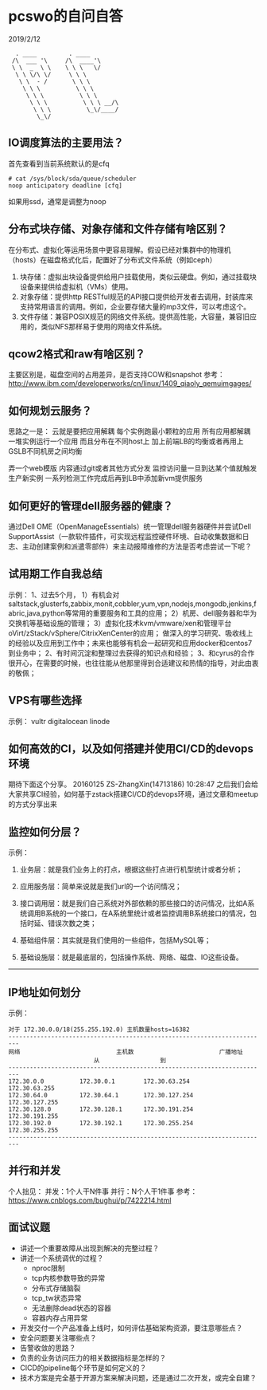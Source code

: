 # pcswo的自问自答

2019/2/12

```
  . ____         . ____
 /\  ___ '\     /\  ____'\
 \ \  _  \ \    \ \ \   \/
  \ \ \/\ \/     \ \ \
   \ \  - /       \ \ \
    \ \ \          \ \ \
     \ \ \          \ \ \
      \ \ \          \ \ \ __/\
       \ \ \          \_\/____/
        \_\/
```



## IO调度算法的主要用法？

首先查看到当前系统默认的是cfq
```
# cat /sys/block/sda/queue/scheduler
noop anticipatory deadline [cfq]
```
如果用ssd，通常是调整为noop


## 分布式块存储、对象存储和文件存储有啥区别？

在分布式、虚拟化等运用场景中更容易理解。假设已经对集群中的物理机（hosts）在磁盘格式化后，配置好了分布式文件系统（例如ceph）
1. 块存储：虚拟出块设备提供给用户挂载使用，类似云硬盘。例如，通过挂载块设备来提供给虚拟机（VMs）使用。
2. 对象存储：提供http RESTful规范的API接口提供给开发者去调用，封装库来支持常用语言的调用。例如，企业要存储大量的mp3文件，可以考虑这个。
3. 文件存储：兼容POSIX规范的网络文件系统。提供高性能，大容量，兼容旧应用的，类似NFS那样易于使用的网络文件系统。


## qcow2格式和raw有啥区别？

主要区别是，磁盘空间的占用差异，是否支持COW和snapshot
参考：http://www.ibm.com/developerworks/cn/linux/1409_qiaoly_qemuimgages/


## 如何规划云服务？

思路之一是：
云就是要把应用解耦 每个实例跑最小颗粒的应用
所有应用都解耦
一堆实例运行一个应用
而且分布在不同host上
加上前端LB的均衡或者再用上GSLB不同机房之间均衡

弄一个web模版
内容通过git或者其他方式分发
监控访问量一旦到达某个值就触发生产新实例
一系列检测工作完成后再到LB中添加新vm提供服务


## 如何更好的管理dell服务器的健康？

通过Dell OME（OpenManageEssentials）统一管理dell服务器硬件并尝试Dell SupportAssist（一款软件插件，可实现远程监控硬件环境、自动收集数据和日志、主动创建案例和派遣零部件）来主动报障维修的方法是否考虑尝试一下呢？


## 试用期工作自我总结

示例：
1、过去5个月，
    1）有机会对saltstack,glusterfs,zabbix,monit,cobbler,yum,vpn,nodejs,mongodb,jenkins,fabric,java,python等常用的重要服务和工具的应用；
    2）机房、dell服务器和华为交换机等基础设施的管理；
    3）虚拟化技术kvm/vmware/xen和管理平台oVirt/zStack/vSphere/CitrixXenCenter的应用；
做深入的学习研究、吸收线上的经验以及应用到工作中；未来也能够有机会一起研究和应用docker和centos7到业务中；
2、有时间沉淀和整理过去获得的知识点和经验；
3、和cyrus的合作很开心，在需要的时候，也往往能从他那里得到合适建议和热情的指导，对此由衷的敬佩；


## VPS有哪些选择

示例：
vultr
digitalocean
linode


## 如何高效的CI，以及如何搭建并使用CI/CD的devops环境
期待下面这个分享。
20160125
ZS-ZhangXin(14713186)  10:28:47
之后我们会给大家共享CI经验，如何基于zstack搭建CI/CD的devops环境，通过文章和meetup的方式分享出来


## 监控如何分层？

示例：
1. 业务层：就是我们业务上的打点，根据这些打点进行机型统计或者分析；

2. 应用服务层：简单来说就是我们url的一个访问情况；

3. 接口调用层：就是我们自己系统对外部依赖的那些接口的访问情况，比如A系统调用B系统的一个接口，在A系统里统计或者监控调用B系统接口的情况，包括时延、错误次数之类；

4. 基础组件层：其实就是我们使用的一些组件，包括MySQL等；

5. 基础设施层：就是最底层的，包括操作系统、网络、磁盘、IO这些设备。
-----------------------------------



## IP地址如何划分

示例：
```
对于 172.30.0.0/18(255.255.192.0) 主机数量hosts=16382
-------------------------------------------------------------------------
网络                           主机数	                    广播地址
                        从                 到
-------------------------------------------------------------------------
172.30.0.0          172.30.0.1        172.30.63.254        172.30.63.255
172.30.64.0         172.30.64.1       172.30.127.254       172.30.127.255
172.30.128.0        172.30.128.1      172.30.191.254       172.30.191.255
172.30.192.0        172.30.192.1      172.30.255.254       172.30.255.255
-------------------------------------------------------------------------

```


## 并行和并发

个人拙见：
并发：1个人干N件事
并行：N个人干1件事
参考：https://www.cnblogs.com/bughui/p/7422214.html


## 面试议题

- 讲述一个重要故障从出现到解决的完整过程？
- 讲述一个系统调优的过程？
  - nproc限制
  - tcp内核参数导致的异常
  - 分布式存储脑裂
  - tcp_tw状态异常
  - 无法删除dead状态的容器
  - 容器内存占用异常
- 开发交付一个产品准备上线时，如何评估基础架构资源，要注意哪些点？
- 安全问题要关注哪些点？
- 告警收敛的思路？
- 负责的业务访问压力的相关数据指标是怎样的？
- CICD的pipeline每个环节是如何定义的？
- 技术方案是完全基于开源方案来解决问题，还是通过二次开发，或完全自建？
